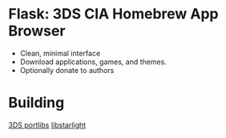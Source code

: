 # Flask: 3DS CIA Homebrew App Browser
- Clean, minimal interface
- Download applications, games, and themes.
- Optionally donate to authors

# Building 
[3DS portlibs](https://github.com/devkitPro/3ds_portlibs/)
[libstarlight](https://github.com/zetaPrime/libstarlight)
